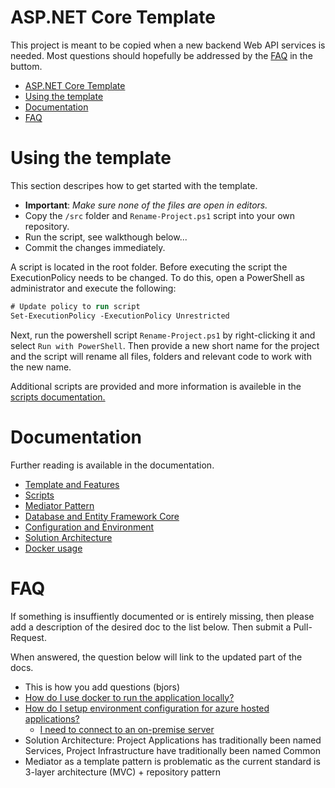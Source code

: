 # ASP.NET Core Template
This project is meant to be copied when a new backend Web API services is needed. Most questions should hopefully be addressed by the [FAQ](#faq) in the buttom.

- [ASP.NET Core Template](#aspnet-core-template)
- [Using the template](#using-the-template)
- [Documentation](#documentation)
- [FAQ](#faq)

# Using the template
This section descripes how to get started with the template.

- **Important**: _Make sure none of the files are open in editors._
- Copy the `/src` folder and `Rename-Project.ps1` script into your own repository.
- Run the script, see walkthough below...
- Commit the changes immediately.

A script is located in the root folder.
Before executing the script the ExecutionPolicy needs to be changed. To do this, open a PowerShell as administrator and execute the following:

```ps
# Update policy to run script
Set-ExecutionPolicy -ExecutionPolicy Unrestricted
```

Next, run the powershell script `Rename-Project.ps1` by right-clicking it and select `Run with PowerShell`.
Then provide a new short name for the project and the script will rename all files, folders and relevant code to work with the new name.

Additional scripts are provided and more information is availeble in the [scripts documentation.](doc/scripts.md)

# Documentation
Further reading is available in the documentation.

- [Template and Features](doc/template.md)
- [Scripts](doc/scripts.md)
- [Mediator Pattern](doc/mediator.md)
- [Database and Entity Framework Core](doc/database.md)
- [Configuration and Environment](doc/configuration.md)
- [Solution Architecture](doc/architecture.md)
- [Docker usage](doc/docker.md)

# FAQ
If something is insuffiently documented or is entirely missing, then please add a description of the desired doc to the list below. Then submit a Pull-Request.

When answered, the question below will link to the updated part of the docs.

- This is how you add questions (bjors)
- [How do I use docker to run the application locally?](doc/docker.md)
- [How do I setup environment configuration for azure hosted applications?](doc/configuration.md)
  - [I need to connect to an on-premise server](doc/configuration.md)
- Solution Architecture: Project Applications has traditionally been named Services, Project Infrastructure have traditionally been named Common
- Mediator as a template pattern is problematic as the current standard is 3-layer architecture (MVC) + repository pattern

